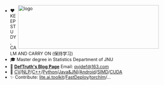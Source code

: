 <img src="https://github-readme-stats.vercel.app/api?username=DefTruth&show_icons=true&theme=onedark" alt="logo" height="140" width="450" align="right" style="margin: 5px; margin-bottom: 0px;" />  

- ❤ KEEP STUDY, CALM AND CARRY ON (保持学习)
- 🎓 Master degree in Statistics Department of JNU
- 📖 [**DefTruth's Blog Page**](https://www.zhihu.com/people/qyjdef/posts) Email: qyjdef@163.com
- 🔭 [CV](https://github.com/PaddlePaddle/FastDeploy/tree/develop)/[NLP](https://github.com/DefTruth/LLMs-Inference-Papers)/[C++](https://github.com/DefTruth/lite.ai.toolkit)/[Python](https://github.com/DefTruth/torchlm)/[Java&JNI](https://github.com/PaddlePaddle/FastDeploy/blob/develop/java/android/README_CN.md)/[Android](https://github.com/PaddlePaddle/FastDeploy/blob/develop/java/android/README_CN.md)/[SIMD](https://github.com/PaddlePaddle/FastDeploy/blob/develop/fastdeploy/vision/visualize/segmentation_arm.cc)/[CUDA](https://github.com/DefTruth/PTX-ISA-8.2-zh)
- ✨ Contribute: [lite.ai.toolkit](https://github.com/DefTruth/lite.ai.toolkit)/[FastDeploy](https://github.com/PaddlePaddle/FastDeploy)/[torchlm](https://github.com/DefTruth/torchlm)/...

